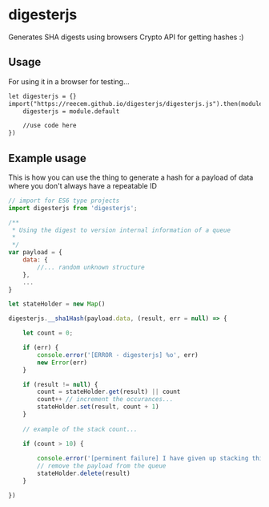 # digesterjs
Generates SHA digests using browsers Crypto API for getting hashes :)


## Usage
For using it in a browser for testing...
```html 
let digesterjs = {}
import("https://reecem.github.io/digesterjs/digesterjs.js").then(module => {
    digesterjs = module.default

    //use code here
})
```
## Example usage

This is how you can use the thing to generate a hash for a payload of data where you don't always have a repeatable ID

```js
// import for ES6 type projects
import digesterjs from 'digesterjs';

/**
 * Using the digest to version internal information of a queue
 * 
 */
var payload = {
    data: {
        //... random unknown structure
    },
    ...
}

let stateHolder = new Map()

digesterjs.__sha1Hash(payload.data, (result, err = null) => {

    let count = 0;

    if (err) {
        console.error('[ERROR - digesterjs] %o', err)
        new Error(err)
    }

    if (result != null) {
        count = stateHolder.get(result) || count
        count++ // increment the occurances...
        stateHolder.set(result, count + 1)
    }
    
    // example of the stack count...

    if (count > 10) {
        
        console.error('[perminent failure] I have given up stacking this %o', removed_stack)
        // remove the payload from the queue
        stateHolder.delete(result)
    }

})

```
